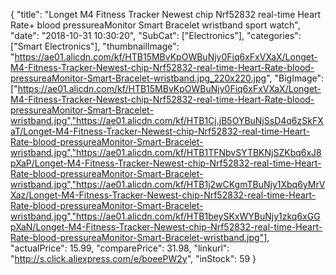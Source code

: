 {
	"title": "Longet M4 Fitness Tracker Newest chip Nrf52832 real-time Heart Rate+ blood pressureaMonitor Smart Bracelet wristband sport watch",
	"date": "2018-10-31 10:30:20",
	"SubCat": ["Electronics"],
	"categories": ["Smart Electronics"],
	"thumbnailImage": "https://ae01.alicdn.com/kf/HTB15MBvKpOWBuNjy0Fiq6xFxVXaX/Longet-M4-Fitness-Tracker-Newest-chip-Nrf52832-real-time-Heart-Rate-blood-pressureaMonitor-Smart-Bracelet-wristband.jpg_220x220.jpg",
	"BigImage": ["https://ae01.alicdn.com/kf/HTB15MBvKpOWBuNjy0Fiq6xFxVXaX/Longet-M4-Fitness-Tracker-Newest-chip-Nrf52832-real-time-Heart-Rate-blood-pressureaMonitor-Smart-Bracelet-wristband.jpg","https://ae01.alicdn.com/kf/HTB1Cj.jB5OYBuNjSsD4q6zSkFXaT/Longet-M4-Fitness-Tracker-Newest-chip-Nrf52832-real-time-Heart-Rate-blood-pressureaMonitor-Smart-Bracelet-wristband.jpg","https://ae01.alicdn.com/kf/HTB1TFNbvSYTBKNjSZKbq6xJ8pXaP/Longet-M4-Fitness-Tracker-Newest-chip-Nrf52832-real-time-Heart-Rate-blood-pressureaMonitor-Smart-Bracelet-wristband.jpg","https://ae01.alicdn.com/kf/HTB1j2wCKgmTBuNjy1Xbq6yMrVXaz/Longet-M4-Fitness-Tracker-Newest-chip-Nrf52832-real-time-Heart-Rate-blood-pressureaMonitor-Smart-Bracelet-wristband.jpg","https://ae01.alicdn.com/kf/HTB1beySKxWYBuNjy1zkq6xGGpXaN/Longet-M4-Fitness-Tracker-Newest-chip-Nrf52832-real-time-Heart-Rate-blood-pressureaMonitor-Smart-Bracelet-wristband.jpg"],
	"actualPrice": 15.99,
	"comparePrice": 31.98,
	"linkurl": "http://s.click.aliexpress.com/e/boeePW2y",
	"inStock": 59
}
